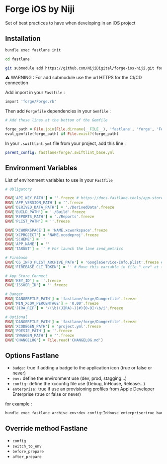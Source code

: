 # Forge iOS by Niji

Set of best practices to have when developing in an iOS project

## Installation

```sh
bundle exec fastlane init
```

```sh
cd fastlane
```

```sh
git submodule add https://github.com/NijiDigital/forge-ios-niji.git forge
```

:warning: WARNING : For add submodule use the url HTTPS for the CI/CD connection

Add import in your `Fastfile` :

```ruby
import 'forge/Forge.rb'
```

Then add `Forgefile` dependencies in your `Gemfile` :

```ruby
# Add these lines at the bottom of the Gemfile

forge_path = File.join(File.dirname(__FILE__), 'fastlane', 'forge', 'Forgefile')
eval_gemfile(forge_path) if File.exist?(forge_path)
```

In your `.swiftlint.yml` file from your project, add this line :

```yml
parent_config: fastlane/forge/.swiftlint_base.yml
```

## Environment Variables

List of environment variables to use in your `Fastfile`

```ruby
# Obligatory

ENV['API_KEY_PATH'] = ''.freeze # https://docs.fastlane.tools/app-store-connect-api/
ENV['APP_VERSION_PATH'] = ''.freeze
ENV['DERIVED_DATA_PATH'] = './DerivedData'.freeze
ENV['BUILD_PATH'] = './Build'.freeze
ENV['REPORTS_PATH'] = './Reports'.freeze
ENV['PLIST_PATH'] = ''.freeze

ENV['XCWORKSPACE'] = 'NAME.xcworkspace'.freeze
ENV['XCPROJECT'] = 'NAME.xcodeproj'.freeze
ENV['SCHEME'] = ''
ENV['APP_NAME'] = ''
ENV['TARGET'] = '' # For launch the lane send_metrics

# Firebase
ENV['GS_INFO_PLIST_ARCHIVE_PATH'] = 'GoogleService-Info.plist'.freeze # The path to your GoogleService-Info.plist file, relative to the path to the archived product (xcarchive)
ENV['FIREBASE_CLI_TOKEN'] = '' # Move this variable in file ".env" at the root of the fastlane folder because this variable is sensible 

# App Store Connect
ENV['KEY_ID'] = ''.freeze
ENV['ISSUER_ID'] = ''.freeze

# Danger
ENV['DANGERFILE_PATH'] = 'fastlane/forge/Dangerfile'.freeze
ENV['MIN_XCOV_PERCENTAGE'] = '0.00'.freeze
ENV['JIRA_REF'] = '/(\b((JIRA)-)|#)[0-9]+\b/i'.freeze

# Optional
ENV['DANGERFILE_PATH'] = 'fastlane/forge/Dangerfile'.freeze
ENV['XCODEGEN_PATH'] = 'project.yml'.freeze
ENV['POESIE_PATH'] = ''.freeze
ENV['SWAGGEN_PATH'] = ''.freeze
ENV['CHANGELOG'] = File.read('CHANGELOG.md')
```

## Options Fastlane

- `badge:` true if adding a badge to the application icon (true or false or never)
- `env:` define the environment use (dev, prod, stagging...)
- `config:` define the xcconfig file use (Debug, InHouse, Release...)
- `enterprise:` true if use an provisioning profiles from Apple Developer Enterprise (true or false or never)

for example :

```sh
bundle exec fastlane archive env:dev config:InHouse enterprise:true badge:true
```

## Override method Fastlane

- `config`
- `switch_to_env`
- `before_prepare`
- `after_prepare`